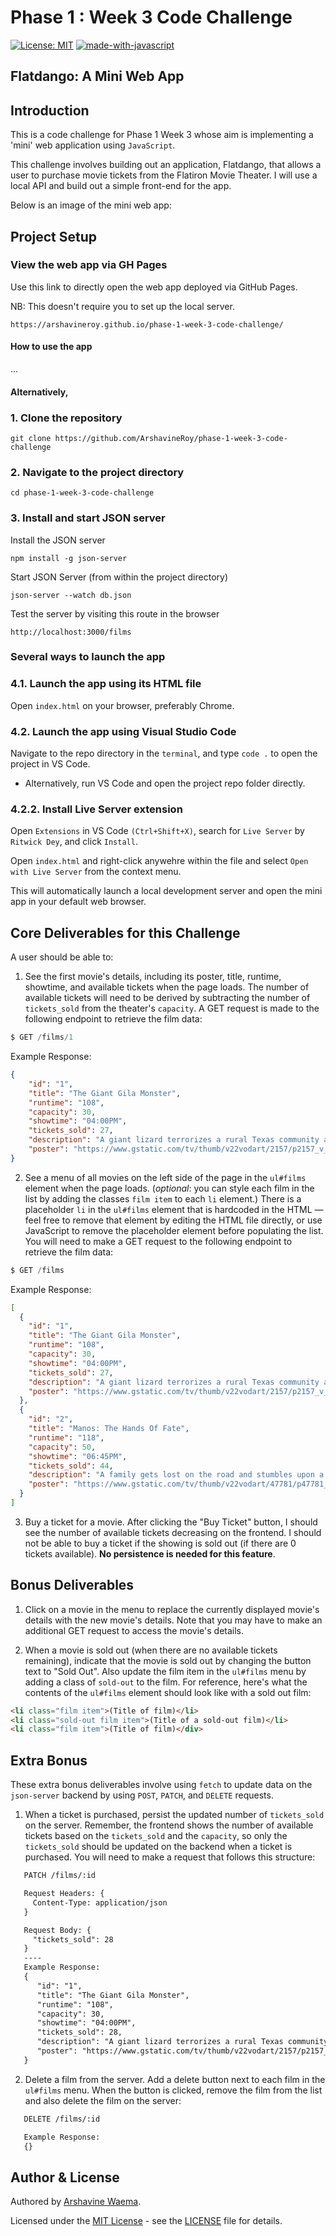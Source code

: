 # Phase 1 : Week 3 Code Challenge

[![License: MIT](https://img.shields.io/badge/License-MIT-yellow.svg)](https://opensource.org/licenses/MIT)
[![made-with-javascript](https://img.shields.io/badge/Made%20with-JavaScript-1f425f.svg)](https://www.javascript.com)

## Flatdango: A Mini Web App

## Introduction

This is a code challenge for Phase 1 Week 3 whose aim is implementing a 'mini' web application using `JavaScript`.

This challenge involves building out an application, Flatdango, that allows a user to purchase movie tickets from the Flatiron Movie Theater. I will use a local API and build out a simple front-end for the app.

Below is an image of the mini web app:


## Project Setup

### View the web app via GH Pages

Use this link to directly open the web app deployed via GitHub Pages.

NB: This doesn't require you to set up the local server.

```
https://arshavineroy.github.io/phase-1-week-3-code-challenge/
```

#### How to use the app
...

#### Alternatively,

### 1. Clone the repository
```
git clone https://github.com/ArshavineRoy/phase-1-week-3-code-challenge
```

### 2. Navigate to the project directory
```
cd phase-1-week-3-code-challenge
```

### 3. Install and start JSON server

Install the JSON server

```
npm install -g json-server
```
Start JSON Server (from within the project directory)

```
json-server --watch db.json
```

Test the server by visiting this route in the browser

```
http://localhost:3000/films
```

### Several ways to launch the app
### 4.1. Launch the app using its HTML file

Open `index.html` on your browser, preferably Chrome.

### 4.2. Launch the app using Visual Studio Code

Navigate to the repo directory in the `terminal`, and type `code .` to open the project in VS Code.

- Alternatively, run VS Code and open the project repo folder directly.

### 4.2.2. Install Live Server extension

Open `Extensions` in VS Code `(Ctrl+Shift+X)`, search for `Live Server` by `Ritwick Dey`, and click `Install`.

Open `index.html` and right-click anywehre within the file and select `Open with Live Server` from the context menu.

This will automatically launch a local development server and open the mini app in your default web browser.


## Core Deliverables for this Challenge
A user should be able to:

1. See the first movie's details, including its poster, title, runtime, showtime, and available tickets when the page loads. The number of available tickets will need to be derived by subtracting the number of `tickets_sold` from the theater's `capacity`. A GET request is made to the following endpoint to retrieve the film data:
```js
$ GET /films/1
```

Example Response:

```json
{
    "id": "1",
    "title": "The Giant Gila Monster",
    "runtime": "108",
    "capacity": 30,
    "showtime": "04:00PM",
    "tickets_sold": 27,
    "description": "A giant lizard terrorizes a rural Texas community and a heroic teenager attempts to destroy the creature.",
    "poster": "https://www.gstatic.com/tv/thumb/v22vodart/2157/p2157_v_v8_ab.jpg"
}
```

2. See a menu of all movies on the left side of the page in the `ul#films` element when the page loads. (_optional_: you can style each film in the list by adding the classes `film item` to each `li` element.) There is a placeholder `li` in the `ul#films` element that is hardcoded in the HTML — feel free to remove that element by editing the HTML file directly, or use JavaScript to remove the placeholder element before populating the list. You will need to make a GET request to the following endpoint to retrieve the film data:

```js
$ GET /films
```
Example Response:

```json
[
  {
    "id": "1",
    "title": "The Giant Gila Monster",
    "runtime": "108",
    "capacity": 30,
    "showtime": "04:00PM",
    "tickets_sold": 27,
    "description": "A giant lizard terrorizes a rural Texas community and a heroic teenager attempts to destroy the creature.",
    "poster": "https://www.gstatic.com/tv/thumb/v22vodart/2157/p2157_v_v8_ab.jpg"
  },
  {
    "id": "2",
    "title": "Manos: The Hands Of Fate",
    "runtime": "118",
    "capacity": 50,
    "showtime": "06:45PM",
    "tickets_sold": 44,
    "description": "A family gets lost on the road and stumbles upon a hidden, underground, devil-worshiping cult led by the fearsome Master and his servant Torgo.",
    "poster": "https://www.gstatic.com/tv/thumb/v22vodart/47781/p47781_v_v8_ac.jpg"
  }
]
```

3. Buy a ticket for a movie. After clicking the "Buy Ticket" button, I should see the number of available tickets decreasing on the frontend. I should not be able to buy a ticket if the showing is sold out (if there are 0 tickets available). **No persistence is needed for this feature**.


## Bonus Deliverables

1. Click on a movie in the menu to replace the currently displayed movie's details with the new movie's details. Note that you may have to make an additional GET request to access the movie's details.

2. When a movie is sold out (when there are no available tickets remaining), indicate that the movie is sold out by changing the button text to "Sold Out". Also update the film item in the `ul#films` menu by adding a class of `sold-out` to the film. For reference, here's what the contents of the `ul#films` element should look like with a sold out film:

```html
<li class="film item">(Title of film)</li>
<li class="sold-out film item">(Title of a sold-out film)</li>
<li class="film item">(Title of film)</div>
```

## Extra Bonus
These extra bonus deliverables involve using `fetch` to update data on the `json-server` backend by using `POST`, `PATCH`, and `DELETE` requests.

1. When a ticket is purchased, persist the updated number of `tickets_sold` on the server. Remember, the frontend shows the number of available tickets based on the `tickets_sold` and the `capacity`, so only the `tickets_sold` should be updated on the backend when a ticket is purchased. You will need to make a request that follows this structure:

```txt
   PATCH /films/:id

   Request Headers: {
     Content-Type: application/json
   }

   Request Body: {
     "tickets_sold": 28
   }
   ----
   Example Response:
   {
      "id": "1",
      "title": "The Giant Gila Monster",
      "runtime": "108",
      "capacity": 30,
      "showtime": "04:00PM",
      "tickets_sold": 28,
      "description": "A giant lizard terrorizes a rural Texas community and a heroic teenager attempts to destroy the creature.",
      "poster": "https://www.gstatic.com/tv/thumb/v22vodart/2157/p2157_v_v8_ab.jpg"
   }
   ```

2. Delete a film from the server. Add a delete button next to each film in the `ul#films` menu. When the button is clicked, remove the film from the list and also delete the film on the server:

```txt
   DELETE /films/:id

   Example Response:
   {}
```

## Author & License

Authored by [Arshavine Waema](https://github.com/ArshavineRoy).

Licensed under the [MIT License](LICENSE) - see the [LICENSE](LICENSE) file for details.
